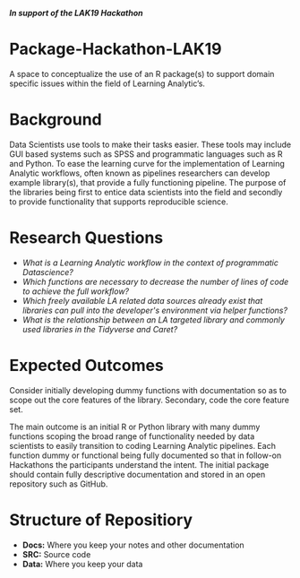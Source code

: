 ***In support of the LAK19 Hackathon***

# Package-Hackathon-LAK19
A space to conceptualize the use of an R package(s) to support domain specific issues within the field of Learning Analytic’s.

# Background
Data Scientists use tools to make their tasks easier. These tools may include GUI based systems such as SPSS and programmatic languages such as R and Python. To ease the learning curve for the implementation of Learning Analytic workflows, often known as pipelines researchers can develop example library(s), that provide a fully functioning pipeline. The purpose of the libraries being first to entice data scientists into the field and secondly to provide functionality that supports reproducible science.

# Research Questions
- *What is a Learning Analytic workflow in the context of programmatic Datascience?*
- *Which functions are necessary to decrease the number of lines of code to achieve the full workflow?*
- *Which freely available LA related data sources already exist that libraries can pull into the developer's environment via helper functions?*
- *What is the relationship between an LA  targeted library and commonly used libraries in the Tidyverse and Caret?*
    
# Expected Outcomes
Consider initially developing dummy functions with documentation so as to scope out the core features of the library. Secondary, code the core feature set. 

The main outcome is an initial R or Python library with many dummy functions scoping the broad range of functionality needed by data scientists to easily transition to coding Learning Analytic pipelines. Each function dummy or functional being fully documented so that in follow-on Hackathons the participants understand the intent. The initial package should contain fully descriptive documentation and stored in an open repository such as GitHub.

# Structure of Repositiory

- **Docs:** Where you keep your notes and other documentation
- **SRC:** Source code
- **Data:** Where you keep your data
